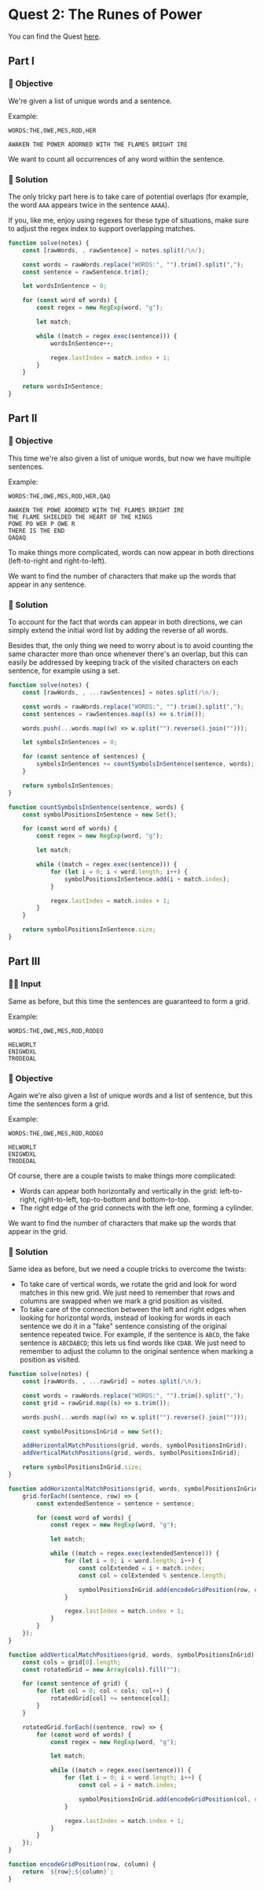 # Quest 2: The Runes of Power

You can find the Quest [here](https://everybody.codes/event/2024/quests/2).

## Part I

### 🎯 Objective

We're given a list of unique words and a sentence.

Example:

```
WORDS:THE,OWE,MES,ROD,HER

AWAKEN THE POWER ADORNED WITH THE FLAMES BRIGHT IRE
```

We want to count all occurrences of any word within the sentence.

### 📜 Solution

The only tricky part here is to take care of potential overlaps (for example, the word `AAA` appears twice in the sentence `AAAA`).

If you, like me, enjoy using regexes for these type of situations, make sure to adjust the regex index to support overlapping matches.

```js
function solve(notes) {
    const [rawWords, , rawSentence] = notes.split(/\n/);

    const words = rawWords.replace("WORDS:", "").trim().split(",");
    const sentence = rawSentence.trim();

    let wordsInSentence = 0;

    for (const word of words) {
        const regex = new RegExp(word, "g");

        let match;

        while ((match = regex.exec(sentence))) {
            wordsInSentence++;

            regex.lastIndex = match.index + 1;
        }
    }

    return wordsInSentence;
}
```

## Part II

### 🎯 Objective

This time we're also given a list of unique words, but now we have multiple sentences.

Example:

```
WORDS:THE,OWE,MES,ROD,HER,QAQ

AWAKEN THE POWE ADORNED WITH THE FLAMES BRIGHT IRE
THE FLAME SHIELDED THE HEART OF THE KINGS
POWE PO WER P OWE R
THERE IS THE END
QAQAQ
```

To make things more complicated, words can now appear in both directions (left-to-right and right-to-left).

We want to find the number of characters that make up the words that appear in any sentence.

### 📜 Solution

To account for the fact that words can appear in both directions, we can simply extend the initial word list by adding the reverse of all words.

Besides that, the only thing we need to worry about is to avoid counting the same character more than once whenever there's an overlap, but this can easily be addressed by keeping track of the visited characters on each sentence, for example using a set.

```js
function solve(notes) {
    const [rawWords, , ...rawSentences] = notes.split(/\n/);

    const words = rawWords.replace("WORDS:", "").trim().split(",");
    const sentences = rawSentences.map((s) => s.trim());

    words.push(...words.map((w) => w.split("").reverse().join("")));

    let symbolsInSentences = 0;

    for (const sentence of sentences) {
        symbolsInSentences += countSymbolsInSentence(sentence, words);
    }

    return symbolsInSentences;
}

function countSymbolsInSentence(sentence, words) {
    const symbolPositionsInSentence = new Set();

    for (const word of words) {
        const regex = new RegExp(word, "g");

        let match;

        while ((match = regex.exec(sentence))) {
            for (let i = 0; i < word.length; i++) {
                symbolPositionsInSentence.add(i + match.index);
            }

            regex.lastIndex = match.index + 1;
        }
    }

    return symbolPositionsInSentence.size;
}
```

## Part III

### ✍🏼 Input

Same as before, but this time the sentences are guaranteed to form a grid.

Example:

```
WORDS:THE,OWE,MES,ROD,RODEO

HELWORLT
ENIGWDXL
TRODEOAL
```

### 🎯 Objective

Again we're also given a list of unique words and a list of sentence, but this time the sentences form a grid.

Example:

```
WORDS:THE,OWE,MES,ROD,RODEO

HELWORLT
ENIGWDXL
TRODEOAL
```

Of course, there are a couple twists to make things more complicated:

-   Words can appear both horizontally and vertically in the grid: left-to-right, right-to-left, top-to-bottom and bottom-to-top.
-   The right edge of the grid connects with the left one, forming a cylinder.

We want to find the number of characters that make up the words that appear in the grid.

### 📜 Solution

Same idea as before, but we need a couple tricks to overcome the twists:

-   To take care of vertical words, we rotate the grid and look for word matches in this new grid. We just need to remember that rows and columns are swapped when we mark a grid position as visited.
-   To take care of the connection between the left and right edges when looking for horizontal words, instead of looking for words in each sentence we do it in a "fake" sentence consisting of the original sentence repeated twice. For example, if the sentence is `ABCD`, the fake sentence is `ABCDABCD`; this lets us find words like `CDAB`. We just need to remember to adjust the column to the original sentence when marking a position as visited.

```js
function solve(notes) {
    const [rawWords, , ...rawGrid] = notes.split(/\n/);

    const words = rawWords.replace("WORDS:", "").trim().split(",");
    const grid = rawGrid.map((s) => s.trim());

    words.push(...words.map((w) => w.split("").reverse().join("")));

    const symbolPositionsInGrid = new Set();

    addHorizontalMatchPositions(grid, words, symbolPositionsInGrid);
    addVerticalMatchPositions(grid, words, symbolPositionsInGrid);

    return symbolPositionsInGrid.size;
}

function addHorizontalMatchPositions(grid, words, symbolPositionsInGrid) {
    grid.forEach((sentence, row) => {
        const extendedSentence = sentence + sentence;

        for (const word of words) {
            const regex = new RegExp(word, "g");

            let match;

            while ((match = regex.exec(extendedSentence))) {
                for (let i = 0; i < word.length; i++) {
                    const colExtended = i + match.index;
                    const col = colExtended % sentence.length;

                    symbolPositionsInGrid.add(encodeGridPosition(row, col));
                }

                regex.lastIndex = match.index + 1;
            }
        }
    });
}

function addVerticalMatchPositions(grid, words, symbolPositionsInGrid) {
    const cols = grid[0].length;
    const rotatedGrid = new Array(cols).fill("");

    for (const sentence of grid) {
        for (let col = 0; col < cols; col++) {
            rotatedGrid[col] += sentence[col];
        }
    }

    rotatedGrid.forEach((sentence, row) => {
        for (const word of words) {
            const regex = new RegExp(word, "g");

            let match;

            while ((match = regex.exec(sentence))) {
                for (let i = 0; i < word.length; i++) {
                    const col = i + match.index;

                    symbolPositionsInGrid.add(encodeGridPosition(col, row));
                }

                regex.lastIndex = match.index + 1;
            }
        }
    });
}

function encodeGridPosition(row, column) {
    return `${row};${column}`;
}
```
